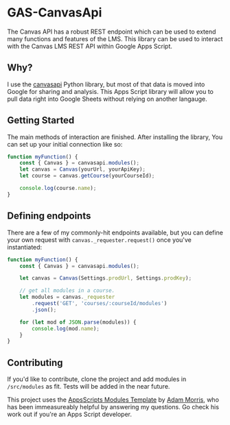 # GAS-CanvasApi

The Canvas API has a robust REST endpoint which can be used to extend many
functions and features of the LMS. This library can be used to interact with the
Canvas LMS REST API within Google Apps Script.

## Why?

I use the [canvasapi](https://github.com/ucfopen/canvasapi) Python library, but
most of that data is moved into Google for sharing and analysis. This Apps
Script library will allow you to pull data right into Google Sheets without
relying on another langauge.

## Getting Started

The main methods of interaction are finished. After installing the library, You
can set up your initial connection like so:

```javascript
function myFunction() {
    const { Canvas } = canvasapi.modules();
    let canvas = Canvas(yourUrl, yourApiKey);
    let course = canvas.getCourse(yourCourseId);

    console.log(course.name);
}
```

## Defining endpoints

There are a few of my commonly-hit endpoints available, but you can define your
own request with `canvas._requester.request()` once you've instantiated:

```javascript
function myFunction() {
    const { Canvas } = canvasapi.modules();

    let canvas = Canvas(Settings.prodUrl, Settings.prodKey);

    // get all modules in a course.
    let modules = canvas._requester
        .request('GET', 'courses/:courseId/modules')
        .json();

    for (let mod of JSON.parse(modules)) {
        console.log(mod.name);
    }
}
```

## Contributing

If you'd like to contribute, clone the project and add modules in `/src/modules`
as fit. Tests will be added in the near future.

This project uses the
[AppsScripts Modules Template](https://github.com/classroomtechtools/appsscriptsModules)
by [Adam Morris](https://github.com/classroomtechtools), who has been
immeasureably helpful by answering my questions. Go check his work out if you're
an Apps Script developer.
